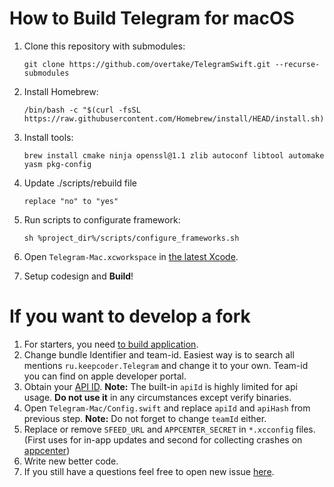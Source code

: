 # How to Build Telegram for macOS

1. Clone this repository with submodules:
	```
	git clone https://github.com/overtake/TelegramSwift.git --recurse-submodules
	```
2. Install Homebrew:
	```
	/bin/bash -c "$(curl -fsSL https://raw.githubusercontent.com/Homebrew/install/HEAD/install.sh)"
	```
3. Install tools: 
	```
	brew install cmake ninja openssl@1.1 zlib autoconf libtool automake yasm pkg-config
 	```
4. Update ./scripts/rebuild file 
	```
	replace "no" to "yes"
	```
5. Run scripts to configurate framework: 
	```
	sh %project_dir%/scripts/configure_frameworks.sh
	```

6. Open `Telegram-Mac.xcworkspace` in [the latest Xcode](https://apps.apple.com/us/app/xcode/id497799835).  
7. Setup codesign and **Build**!



# If you want to develop a fork

1. For starters, you need [to build application](https://github.com/overtake/TelegramSwift/blob/master/INSTALL.md#how-to-build-telegram-for-macos).
2. Change bundle Identifier and team-id. Easiest way is to search all mentions `ru.keepcoder.Telegram` and change it to your own. Team-id you can find on apple developer portal.
3. Obtain your [API ID](https://core.telegram.org/api/obtaining_api_id). **Note:** The built-in `apiId` is highly limited for api usage. **Do not use it** in any circumstances except verify binaries.
4. Open `Telegram-Mac/Config.swift` and replace `apiId` and `apiHash` from previous step. **Note:** Do not forget to change `teamId` either.
5. Replace or remove `SFEED_URL` and  `APPCENTER_SECRET`  in `*.xcconfig` files. (First uses for in-app updates and second for collecting crashes on [appcenter](https://appcenter.ms))
6. Write new better code.
7. If you still have a questions feel free to open new issue [here](https://github.com/overtake/TelegramSwift/issues/new).
